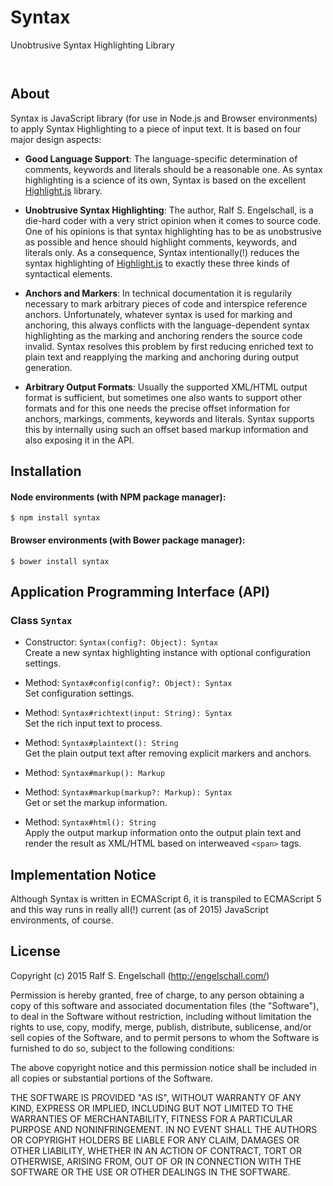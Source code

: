 
Syntax
======

Unobtrusive Syntax Highlighting Library

<p/>
<img src="https://nodei.co/npm/syntax.png?downloads=true&stars=true" alt=""/>

<p/>
<img src="https://david-dm.org/rse/syntax.png" alt=""/>

About
-----

Syntax is JavaScript library (for use in Node.js and Browser
environments) to apply Syntax Highlighting to a piece of input text. It
is based on four major design aspects:

- **Good Language Support**:
  The language-specific determination of comments, keywords and
  literals should be a reasonable one. As syntax highlighting
  is a science of its own, Syntax is based on the excellent
  [Highlight.js](https://highlightjs.org/) library.

- **Unobtrusive Syntax Highlighting**:
  The author, Ralf S. Engelschall, is a die-hard coder with a very
  strict opinion when it comes to source code. One of his opinions is
  that syntax highlighting has to be as unobstrusive as possible and
  hence should highlight comments, keywords, and literals only. As a
  consequence, Syntax intentionally(!) reduces the syntax highlighting
  of [Highlight.js](https://highlightjs.org/) to exactly these three
  kinds of syntactical elements.

- **Anchors and Markers**:
  In technical documentation it is regularily necessary to mark
  arbitrary pieces of code and interspice reference anchors.
  Unfortunately, whatever syntax is used for marking and anchoring,
  this always conflicts with the language-dependent syntax highlighting
  as the marking and anchoring renders the source code invalid. Syntax
  resolves this problem by first reducing enriched text to plain text
  and reapplying the marking and anchoring during output generation.

- **Arbitrary Output Formats**:
  Usually the supported XML/HTML output format is sufficient, but
  sometimes one also wants to support other formats and for this one
  needs the precise offset information for anchors, markings, comments,
  keywords and literals. Syntax supports this by internally using such
  an offset based markup information and also exposing it in the API.

Installation
------------

#### Node environments (with NPM package manager):

```shell
$ npm install syntax
```

#### Browser environments (with Bower package manager):

```shell
$ bower install syntax
```

Application Programming Interface (API)
---------------------------------------

### Class `Syntax`

- Constructor: `Syntax(config?: Object): Syntax`<br/>
  Create a new syntax highlighting instance with
  optional configuration settings.

- Method: `Syntax#config(config?: Object): Syntax`<br/>
  Set configuration settings.

- Method: `Syntax#richtext(input: String): Syntax`<br/>
  Set the rich input text to process.

- Method: `Syntax#plaintext(): String`<br/>
  Get the plain output text after removing explicit markers and anchors.

- Method: `Syntax#markup(): Markup`<br/>
- Method: `Syntax#markup(markup?: Markup): Syntax`<br/>
  Get or set the markup information.

- Method: `Syntax#html(): String`<br/>
  Apply the output markup information onto the output plain text and
  render the result as XML/HTML based on interweaved `<span>` tags.

Implementation Notice
---------------------

Although Syntax is written in ECMAScript 6, it is transpiled to ECMAScript
5 and this way runs in really all(!) current (as of 2015) JavaScript
environments, of course.

License
-------

Copyright (c) 2015 Ralf S. Engelschall (http://engelschall.com/)

Permission is hereby granted, free of charge, to any person obtaining
a copy of this software and associated documentation files (the
"Software"), to deal in the Software without restriction, including
without limitation the rights to use, copy, modify, merge, publish,
distribute, sublicense, and/or sell copies of the Software, and to
permit persons to whom the Software is furnished to do so, subject to
the following conditions:

The above copyright notice and this permission notice shall be included
in all copies or substantial portions of the Software.

THE SOFTWARE IS PROVIDED "AS IS", WITHOUT WARRANTY OF ANY KIND,
EXPRESS OR IMPLIED, INCLUDING BUT NOT LIMITED TO THE WARRANTIES OF
MERCHANTABILITY, FITNESS FOR A PARTICULAR PURPOSE AND NONINFRINGEMENT.
IN NO EVENT SHALL THE AUTHORS OR COPYRIGHT HOLDERS BE LIABLE FOR ANY
CLAIM, DAMAGES OR OTHER LIABILITY, WHETHER IN AN ACTION OF CONTRACT,
TORT OR OTHERWISE, ARISING FROM, OUT OF OR IN CONNECTION WITH THE
SOFTWARE OR THE USE OR OTHER DEALINGS IN THE SOFTWARE.


